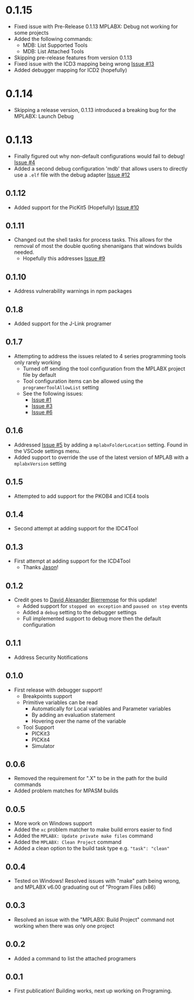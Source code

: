 # 0.1.15
* Fixed issue with Pre-Release 0.1.13 MPLABX: Debug not working for some projects
* Added the following commands:
    * MDB: List Supported Tools
    * MDB: List Attached Tools
* Skipping pre-release features from version 0.1.13
* Fixed issue with the ICD3 mapping being wrong [Issue #13](https://github.com/callwyat/mplab-extension/issues/13)
* Added debugger mapping for ICD2 (hopefully)

# 0.1.14
* Skipping a release version, 0.1.13 introduced a breaking bug for the MPLABX: Launch Debug

# 0.1.13
* Finally figured out why non-default configurations would fail to debug! [Issue #4](https://github.com/callwyat/mplab-extension/issues/4)
* Added a second debug configuration 'mdb' that allows users to directly use a `.elf` file with the debug adapter [Issue #12](https://github.com/callwyat/mplab-extension/issues/12)

## 0.1.12
* Added support for the PicKit5 (Hopefully) [Issue #10](https://github.com/callwyat/mplab-extension/issues/10)
## 0.1.11
* Changed out the shell tasks for process tasks. This allows for the removal of most the double quoting shenanigans that windows builds needed.
    * Hopefully this addresses [Issue #9](https://github.com/callwyat/mplab-extension/issues/9)
## 0.1.10
* Address vulnerability warnings in npm packages
## 0.1.8
* Added support for the J-Link programer
## 0.1.7
* Attempting to address the issues related to 4 series programming tools only rarely working
    * Turned off sending the tool configuration from the MPLABX project file by default
    * Tool configuration items can be allowed using the `programerToolAllowList` setting
    * See the following issues:
        * [Issue #1](https://github.com/callwyat/mplab-extension/issues/1)
        * [Issue #3](https://github.com/callwyat/mplab-extension/issues/3)
        * [Issue #6](https://github.com/callwyat/mplab-extension/issues/6)
## 0.1.6
* Addressed [Issue #5](https://github.com/callwyat/mplab-extension/issues/5) by adding a `mplabxFolderLocation` setting. Found in the VSCode settings menu.
* Added support to override the use of the latest version of MPLAB with a `mplabxVersion` setting
## 0.1.5
* Attempted to add support for the PKOB4 and ICE4 tools
## 0.1.4
* Second attempt at adding support for the IDC4Tool
## 0.1.3
* First attempt at adding support for the ICD4Tool
    * Thanks [Jason](https://github.com/jasonkelly214)!
## 0.1.2
* Credit goes to [David Alexander Bjerremose](https://github.com/DaBs) for this update!
    * Added support for `stopped on exception` and `paused on step` events
    * Added a `debug` setting to the debugger settings
    * Full implemented support to debug more then the default configuration
## 0.1.1
* Address Security Notifications
## 0.1.0
* First release with debugger support!
    * Breakpoints support
    * Primitive variables can be read
        * Automatically for Local variables and Parameter variables
        * By adding an evaluation statement
        * Hovering over the name of the variable
    * Tool Support
        * PICKit3
        * PICKit4
        * Simulator
## 0.0.6
* Removed the requirement for ".X" to be in the path for the build commands
* Added problem matches for MPASM builds
## 0.0.5
* More work on Windows support
* Added the `xc` problem matcher to make build errors easier to find
* Added the `MPLABX: Update private make files` command
* Added the `MPLABX: Clean Project` command
* Added a clean option to the build task type e.g. `"task": "clean"`
## 0.0.4
* Tested on Windows! Resolved issues with "make" path being wrong, and MPLABX v6.00 graduating out of "Program Files (x86)
## 0.0.3
* Resolved an issue with the "MPLABX: Build Project" command not working when there was only one project
## 0.0.2
* Added a command to list the attached programers
## 0.0.1
* First publication! Building works, next up working on Programing.

